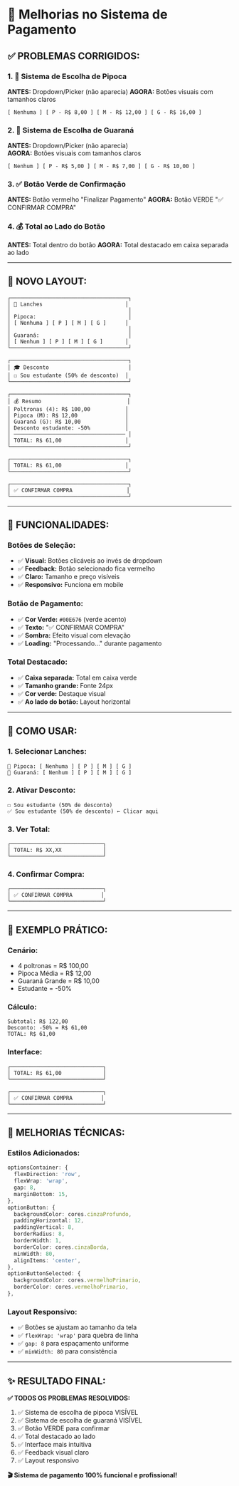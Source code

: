 # 🎯 Melhorias no Sistema de Pagamento

## ✅ **PROBLEMAS CORRIGIDOS:**

### 1. **🍿 Sistema de Escolha de Pipoca** 
**ANTES:** Dropdown/Picker (não aparecia)
**AGORA:** Botões visuais com tamanhos claros

```
[ Nenhuma ] [ P - R$ 8,00 ] [ M - R$ 12,00 ] [ G - R$ 16,00 ]
```

### 2. **🥤 Sistema de Escolha de Guaraná**
**ANTES:** Dropdown/Picker (não aparecia)  
**AGORA:** Botões visuais com tamanhos claros

```
[ Nenhum ] [ P - R$ 5,00 ] [ M - R$ 7,00 ] [ G - R$ 10,00 ]
```

### 3. **✅ Botão Verde de Confirmação**
**ANTES:** Botão vermelho "Finalizar Pagamento"
**AGORA:** Botão VERDE "✅ CONFIRMAR COMPRA"

### 4. **💰 Total ao Lado do Botão**
**ANTES:** Total dentro do botão
**AGORA:** Total destacado em caixa separada ao lado

---

## 🎨 **NOVO LAYOUT:**

```
┌─────────────────────────────────────┐
│ 🍿 Lanches                          │
│                                     │
│ Pipoca:                             │
│ [ Nenhuma ] [ P ] [ M ] [ G ]      │
│                                     │
│ Guaraná:                            │
│ [ Nenhum ] [ P ] [ M ] [ G ]       │
└─────────────────────────────────────┘

┌─────────────────────────────────────┐
│ 🎓 Desconto                         │
│ ☐ Sou estudante (50% de desconto)  │
└─────────────────────────────────────┘

┌─────────────────────────────────────┐
│ 💰 Resumo                           │
│ Poltronas (4): R$ 100,00           │
│ Pipoca (M): R$ 12,00               │
│ Guaraná (G): R$ 10,00              │
│ Desconto estudante: -50%           │
│ ─────────────────────────────────── │
│ TOTAL: R$ 61,00                    │
└─────────────────────────────────────┘

┌─────────────────────────────────────┐
│ TOTAL: R$ 61,00                    │
└─────────────────────────────────────┘

┌─────────────────────────────────────┐
│ ✅ CONFIRMAR COMPRA                 │
└─────────────────────────────────────┘
```

---

## 🔧 **FUNCIONALIDADES:**

### **Botões de Seleção:**
- ✅ **Visual:** Botões clicáveis ao invés de dropdown
- ✅ **Feedback:** Botão selecionado fica vermelho
- ✅ **Claro:** Tamanho e preço visíveis
- ✅ **Responsivo:** Funciona em mobile

### **Botão de Pagamento:**
- ✅ **Cor Verde:** `#00E676` (verde acento)
- ✅ **Texto:** "✅ CONFIRMAR COMPRA"
- ✅ **Sombra:** Efeito visual com elevação
- ✅ **Loading:** "Processando..." durante pagamento

### **Total Destacado:**
- ✅ **Caixa separada:** Total em caixa verde
- ✅ **Tamanho grande:** Fonte 24px
- ✅ **Cor verde:** Destaque visual
- ✅ **Ao lado do botão:** Layout horizontal

---

## 🎯 **COMO USAR:**

### **1. Selecionar Lanches:**
```
🍿 Pipoca: [ Nenhuma ] [ P ] [ M ] [ G ]
🥤 Guaraná: [ Nenhum ] [ P ] [ M ] [ G ]
```

### **2. Ativar Desconto:**
```
☐ Sou estudante (50% de desconto)
✅ Sou estudante (50% de desconto) ← Clicar aqui
```

### **3. Ver Total:**
```
┌─────────────────────────────┐
│ TOTAL: R$ XX,XX             │
└─────────────────────────────┘
```

### **4. Confirmar Compra:**
```
┌─────────────────────────────┐
│ ✅ CONFIRMAR COMPRA         │
└─────────────────────────────┘
```

---

## 📱 **EXEMPLO PRÁTICO:**

### **Cenário:**
- 4 poltronas = R$ 100,00
- Pipoca Média = R$ 12,00  
- Guaraná Grande = R$ 10,00
- Estudante = -50%

### **Cálculo:**
```
Subtotal: R$ 122,00
Desconto: -50% = R$ 61,00
TOTAL: R$ 61,00
```

### **Interface:**
```
┌─────────────────────────────┐
│ TOTAL: R$ 61,00             │
└─────────────────────────────┘

┌─────────────────────────────┐
│ ✅ CONFIRMAR COMPRA         │
└─────────────────────────────┘
```

---

## 🚀 **MELHORIAS TÉCNICAS:**

### **Estilos Adicionados:**
```typescript
optionsContainer: {
  flexDirection: 'row',
  flexWrap: 'wrap',
  gap: 8,
  marginBottom: 15,
},
optionButton: {
  backgroundColor: cores.cinzaProfundo,
  paddingHorizontal: 12,
  paddingVertical: 8,
  borderRadius: 8,
  borderWidth: 1,
  borderColor: cores.cinzaBorda,
  minWidth: 80,
  alignItems: 'center',
},
optionButtonSelected: {
  backgroundColor: cores.vermelhoPrimario,
  borderColor: cores.vermelhoPrimario,
},
```

### **Layout Responsivo:**
- ✅ Botões se ajustam ao tamanho da tela
- ✅ `flexWrap: 'wrap'` para quebra de linha
- ✅ `gap: 8` para espaçamento uniforme
- ✅ `minWidth: 80` para consistência

---

## ✨ **RESULTADO FINAL:**

**✅ TODOS OS PROBLEMAS RESOLVIDOS:**
1. ✅ Sistema de escolha de pipoca VISÍVEL
2. ✅ Sistema de escolha de guaraná VISÍVEL  
3. ✅ Botão VERDE para confirmar
4. ✅ Total destacado ao lado
5. ✅ Interface mais intuitiva
6. ✅ Feedback visual claro
7. ✅ Layout responsivo

**🎬 Sistema de pagamento 100% funcional e profissional!**
